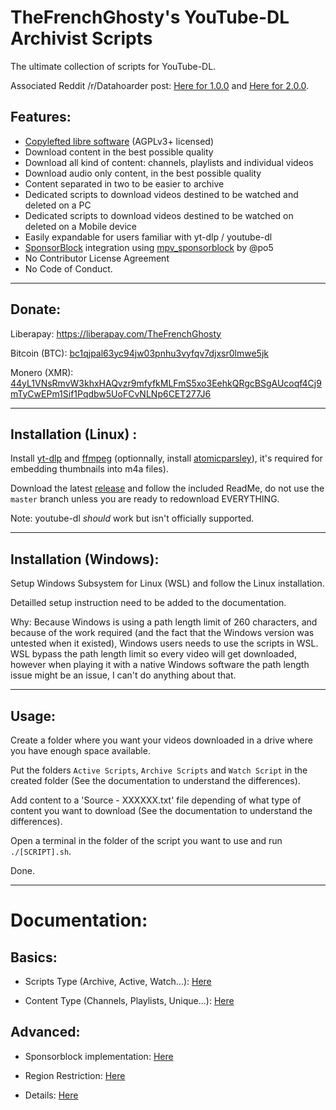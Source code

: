 # TheFrenchGhosty's YouTube-DL Archivist Scripts

The ultimate collection of scripts for YouTube-DL. 

Associated Reddit /r/Datahoarder post: [Here for 1.0.0](https://redd.it/dwhvq6) and [Here for 2.0.0](https://redd.it/h7q4nz).

## Features:

- [Copylefted libre software](https://github.com/TheFrenchGhosty/TheFrenchGhostys-YouTube-DL-Archivist-Scripts) (AGPLv3+ licensed)
- Download content in the best possible quality
- Download all kind of content: channels, playlists and individual videos
- Download audio only content, in the best possible quality
- Content separated in two to be easier to archive
- Dedicated scripts to download videos destined to be watched and deleted on a PC
- Dedicated scripts to download videos destined to be watched on deleted on a Mobile device
- Easily expandable for users familiar with yt-dlp / youtube-dl
- [SponsorBlock](https://sponsor.ajay.app/) integration using [mpv_sponsorblock](https://github.com/po5/mpv_sponsorblock) by @po5
- No Contributor License Agreement
- No Code of Conduct.

---

## Donate:

Liberapay: https://liberapay.com/TheFrenchGhosty

Bitcoin (BTC): [bc1qjpal63yc94jw03pnhu3vyfqv7djxsr0lmwe5jk](bitcoin:bc1qjpal63yc94jw03pnhu3vyfqv7djxsr0lmwe5jk)

Monero (XMR): [44yL1VNsRmvW3khxHAQvzr9mfyfkMLFmS5xo3EehkQRgcBSgAUcoqf4Cj9mTyCwEPm1Sif1Pqdbw5UoFCvNLNp6CET277J6](monero:44yL1VNsRmvW3khxHAQvzr9mfyfkMLFmS5xo3EehkQRgcBSgAUcoqf4Cj9mTyCwEPm1Sif1Pqdbw5UoFCvNLNp6CET277J6)

---

## Installation (Linux) :

Install [yt-dlp](https://github.com/pukkandan/yt-dlp) and [ffmpeg](https://www.ffmpeg.org/) (optionnally, install [atomicparsley](https://github.com/wez/atomicparsley)), it's required for embedding thumbnails into m4a files).

Download the latest [release](https://github.com/TheFrenchGhosty/TheFrenchGhostys-YouTube-DL-Archivist-Scripts/releases) and follow the included ReadMe, do not use the `master` branch unless you are ready to redownload EVERYTHING.

Note: youtube-dl *should* work but isn't officially supported.

---

## Installation (Windows):

Setup Windows Subsystem for Linux (WSL) and follow the Linux installation.

Detailled setup instruction need to be added to the documentation.

Why: Because Windows is using a path length limit of 260 characters, and because of the work required (and the fact that the Windows version was untested when it existed), Windows users needs to use the scripts in WSL. WSL bypass the path length limit so every video will get downloaded, however when playing it with a native Windows software the path length issue might be an issue, I can't do anything about that.

---

## Usage: 

Create a folder where you want your videos downloaded in a drive where you have enough space available.

Put the folders `Active Scripts`, `Archive Scripts` and `Watch Script` in the created folder (See the documentation to understand the differences).

Add content to a 'Source - XXXXXX.txt' file depending of what type of content you want to download (See the documentation to understand the differences).

Open a terminal in the folder of the script you want to use and run `./[SCRIPT].sh`.

Done.

---

# Documentation:

## Basics:

- Scripts Type (Archive, Active, Watch...): [Here](docs/Scripts-Type.md)

- Content Type (Channels, Playlists, Unique...): [Here](docs/Content-Type.md)

## Advanced:

- Sponsorblock implementation: [Here](docs/Sponsorblock.md)

- Region Restriction: [Here](docs/Region-Restriction.md)

- Details: [Here](docs/Details.md) 
